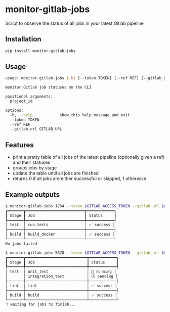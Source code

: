 # monitor-gitlab-jobs
Script to observe the status of all jobs in your latest Gitlab pipeline

## Installation
```bash
pip install monitor-gitlab-jobs
```

## Usage

```bash
usage: monitor-gitlab-jobs [-h] [--token TOKEN] [--ref REF] [--gitlab_url GITLAB_URL] project_id

monitor Gitlab job statuses on the CLI

positional arguments:
  project_id

options:
  -h, --help            show this help message and exit
  --token TOKEN
  --ref REF
  --gitlab_url GITLAB_URL
```

## Features
- print a pretty table of all jobs of the latest pipeline (optionally given a ref) and their statuses
- groups jobs by stage
- update the table until all jobs are finished
- returns 0 if all jobs are either successful or skipped, 1 otherwise

## Example outputs
```bash
$ monitor-gitlab-jobs 1234 --token $GITLAB_ACCESS_TOKEN --gitlab_url $GITLAB_URL --ref 0.6.4
┏━━━━━━━┳━━━━━━━━━━━━━━━━━━━━━━━━━━┳━━━━━━━━━━━━┓
┃ Stage ┃ Job                      ┃ Status     ┃
┡━━━━━━━╇━━━━━━━━━━━━━━━━━━━━━━━━━━╇━━━━━━━━━━━━┩
│ test  │ run_tests                │ ✅ success │
├───────┼──────────────────────────┼────────────┤
│ build │ build_docker             │ ✅ success │
└───────┴──────────────────────────┴────────────┘
No jobs failed
```

```bash
$ monitor-gitlab-jobs 5678 --token $GITLAB_ACCESS_TOKEN --gitlab_url $GITLAB_URL
┏━━━━━━━┳━━━━━━━━━━━━━━━━━━━━━━━━━━━┳━━━━━━━━━━━━┓
┃ Stage ┃ Job                       ┃ Status     ┃
┡━━━━━━━╇━━━━━━━━━━━━━━━━━━━━━━━━━━━╇━━━━━━━━━━━━┩
│ test  │ unit_test                 │ 🏃 running │
│       │ integration_test          │ 🕓 pending │
├───────┼───────────────────────────┼────────────┤
│ lint  │ lint                      │ ✅ success │
├───────┼───────────────────────────┼────────────┤
│ build │ build                     │ ✅ success │
└───────┴───────────────────────────┴────────────┘
⠹ waiting for jobs to finish...
```